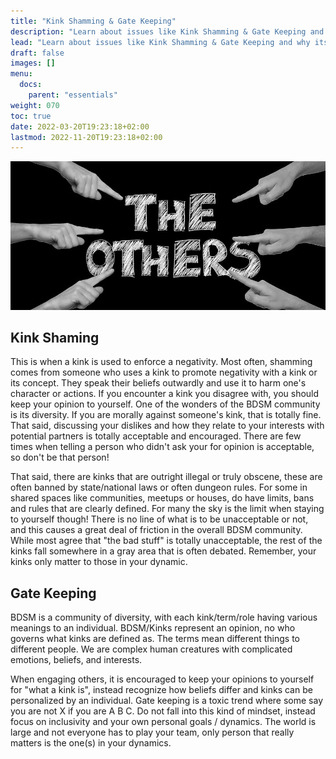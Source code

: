 ```yaml
---
title: "Kink Shamming & Gate Keeping"
description: "Learn about issues like Kink Shamming & Gate Keeping and why its bad for the community."
lead: "Learn about issues like Kink Shamming & Gate Keeping and why its bad for the community."
draft: false
images: []
menu:
  docs:
    parent: "essentials"
weight: 070
toc: true
date: 2022-03-20T19:23:18+02:00
lastmod: 2022-11-20T19:23:18+02:00
---
```


![Image](anders-3361950_960_720.jpg)

## Kink Shaming

This is when a kink is used to enforce a negativity. Most often, shamming comes from someone who uses a kink to promote negativity with a kink or its concept. They speak their beliefs outwardly and use it to harm one's character or actions. If you encounter a kink you disagree with, you should keep your opinion to yourself. One of the wonders of the BDSM community is its diversity. If you are morally against someone's kink, that is totally fine. That said, discussing your dislikes and how they relate to your interests with potential partners is totally acceptable and encouraged. There are few times when telling a person who didn't ask your for opinion is acceptable, so don't be that person!

That said, there are kinks that are outright illegal or truly obscene, these are often banned by state/national laws or often dungeon rules. For some in shared spaces like communities, meetups or houses, do have limits, bans and rules that are clearly defined. For many the sky is the limit when staying to yourself though! There is no line of what is to be unacceptable or not, and this causes a great deal of friction in the overall BDSM community. While most agree that "the bad stuff" is totally unacceptable, the rest of the kinks fall somewhere in a gray area that is often debated. Remember, your kinks only matter to those in your dynamic.

## Gate Keeping

BDSM is a community of diversity, with each kink/term/role having various meanings to an individual. BDSM/Kinks represent an opinion, no who governs what kinks are defined as. The terms mean different things to different people. We are complex human creatures with complicated emotions, beliefs, and interests.

When engaging others, it is encouraged to keep your opinions to yourself for "what a kink is", instead recognize how beliefs differ and kinks can be personalized by an individual. Gate keeping is a toxic trend where some say you are not X if you are A B C. Do not fall into this kind of mindset, instead focus on inclusivity and your own personal goals / dynamics. The world is large and not everyone has to play your team, only person that really matters is the one(s) in your dynamics.
